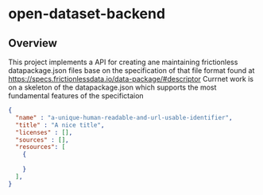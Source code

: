 # open-dataset-backend
## Overview
This project implements a API for creating ane maintaining frictionless datapackage.json files base on the specification of that file format found at https://specs.frictionlessdata.io/data-package/#descriptor
Currnet work is on a skeleton of the datapackage.json which supports the most fundamental features of the specifictaion
```json
{
  "name" : "a-unique-human-readable-and-url-usable-identifier",
  "title" : "A nice title",
  "licenses" : [],
  "sources" : [],
  "resources": [
    {
    
    }
  ],
}
```
